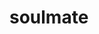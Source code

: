 # soulmate
<!DOCTYPE html>
<html lang="es">
<head>
    <meta charset="UTF-8">
    <meta name="viewport" content="width=device-width, initial-scale=1.0">
    <title>Para mi baby claya</title>
    <link rel="preconnect" href="https://fonts.googleapis.com">
    <link rel="preconnect" href="https://fonts.gstatic.com" crossorigin>
    <link href="https://fonts.googleapis.com/css2?family=Dancing+Script:wght@400..700&family=Inter:wght@400;700&display=swap" rel="stylesheet">
    <script src="https://cdn.tailwindcss.com"></script>
    <style>

        
        body {
            font-family: 'Inter', sans-serif;
            background: linear-gradient(135deg, #f0f0f0 0%, #d8d8d8 100%);
            display: flex;
            flex-direction: column;
            justify-content: center;
            align-items: center;
            min-height: 100vh;
            color: #4b5563;
        }
        .container {
            background-color: pink;
            padding: 2.5rem;
            border-radius: 20px;
            box-shadow: 0 10px 25px rgba(0, 0, 0, 0.1);
            max-width: 90%;
            width: 500px;
            text-align: center;
            animation: fadeIn 1.5s ease-in-out;
        }
         .container7 {
            background-color: rgb(108, 192, 207);
            padding: 2.5rem;
            border-radius: 20px;
            box-shadow: 0 10px 25px rgba(0, 0, 0, 0.1);
            max-width: 90%;
            width: 500px;
            text-align: center;
            animation: fadeIn 1.5s ease-in-out;
        }
        @keyframes fadeIn {
            from { opacity: 0; transform: translateY(20px); }
            to { opacity: 1; transform: translateY(0); }
        }
        .title {
            font-family: 'Dancing Script', cursive;
            font-size: 3rem;
            color: #ef4444;
            margin-bottom: 1rem;
            animation: popIn 1s ease-out;
        }
        @keyframes popIn {
            from { transform: scale(0.8); opacity: 0; }
            to { transform: scale(1); opacity: 1; }
        }
        .message-container {
            margin-top: 1.5rem;
            min-height: 150px;
            display: flex;
            flex-direction: column;
            justify-content: center;
            align-items: center;
            font-size: 1.125rem;
            line-height: 1.75rem;
        }
        .cursor {
            display: inline-block;
            width: 2px;
            height: 1.2em;
            background-color: #4b5563;
            margin-left: 2px;
            animation: blink 0.7s infinite;
        }
        @keyframes blink {
            0%, 100% { opacity: 1; }
            50% { opacity: 0; }
        }
        .heart-icon {
            color: #ef4444;
            font-size: 2rem;
            animation: pulse 1.5s infinite;
            margin-top: 1rem;
        }
        @keyframes pulse {
            0%, 100% { transform: scale(1); }
            50% { transform: scale(1.1); }
        }
        .images-container {
            display: flex;
            justify-content: center;
            gap: 1rem;
            margin-top: 2rem;
            flex-wrap: wrap;

            }
        .images-container1 img {
            border-radius: 12px;
            box-shadow: 0 4px 10px rgba(0, 0, 0, 0.1);
            width: 150px;
            height: 150px;
            object-fit: cover;
        }
         
        .images-container6 img {
            border-radius: 12px;
            box-shadow: 0 4px 10px rgba(0, 0, 0, 0.1);
            width: 150px;
            height: 150px;
            object-fit: cover;
        }
        .images-container img {
            border-radius: 12px;
            box-shadow: 0 4px 10px rgba(0, 0, 0, 0.1);
            width: 150px;
            height: 150px;
            object-fit: cover;
        }
        .social-icons-container {
            display: flex;
            justify-content: center;
            gap: 1.5rem;
            margin-top: 2rem;
        }
        .social-icons-container a {
            color: #4b5563;
            transition: color 0.3s ease;
        }
        .social-icons-container a:hover {
            color: #ef4444;
        }
        .social-icons-container svg {
            width: 32px;
            height: 32px;
        }
        .letter-container {
            background-color: #ffe4e6;
            text-align: left;
        }
        .music-container {
            background-color: #c4e9ff;
        }
        .letter-title {
            font-family: 'Dancing Script', cursive;
            font-size: 2.5rem;
            color: #e57373;
            margin-bottom: 1rem;
            text-align: center;
        }
         .title {
            font-family: 'Dancing Script', cursive;
            font-size: 3rem;
            color: #ef4444;
            margin-bottom: 1rem;
            animation: popIn 1s ease-out;
        }
         
        .container, .letter-container, .music-container {
            padding: 2.5rem;
            border-radius: 20px;
            box-shadow: 0 10px 25px rgba(0, 0, 0, 0.1);
            max-width: 90%;
            width: 500px;
            text-align: center;
            animation: fadeIn 1.5s ease-in-out;
            margin-bottom: 2rem;
        }
    </style>
</head>
<body>

    <div class="container">
        <h1 class="title">Para mi baby claya</h1>
        <div class="message-container">
            <span id="message"></span><span class="cursor"></span>
        </div>
        <div class="heart-icon">
            <svg xmlns="http://www.w3.org/2000/svg" viewBox="0 0 24 24" fill="currentColor" class="w-8 h-8 mx-auto">
                <path d="m11.645 20.917-7.397-7.397 7.393-7.393a.75.75 0 0 1 1.063 0l7.394 7.394-7.393 7.393a.75.75 0 0 1-1.063 0Z" />
                <path d="M12.75 21.666a.75.75 0 0 1-.75-.75V8.14a6.75 6.75 0 0 0-6.75-6.75H2.5a.75.75 0 0 1-.75-.75V.75a.75.75 0 0 1 .75-.75h3.5a8.25 8.25 0 0 1 8.25 8.25V20.916a.75.75 0 0 1-.75.75h-1.5Z" />
            </svg>
        </div>
    </div>
    
    <!-- Contenedor para imágenes -->
    <div class="images-container">
        <!-- Reemplaza estos enlaces (URL) por los de tus fotos subidas a internet -->
        <img src="C:\Users\User\Desktop\programa\WhatsApp Image 2025-09-04 at 11.26.35 PM.jpeg" alt="Imagen 1">
        <img src="C:\Users\User\Downloads\WhatsApp Image 2025-09-04 at 11.26.37 PM.jpeg" alt="Imagen 2">
        <img src="C:\Users\User\Documents\1757049195277.jpg" alt="Imagen 1">
         <img src="C:\Users\User\Documents\1757049195293.jpg" alt="Imagen 6">

    </div>

    <!-- Contenedor para redes sociales -->
    <div class="social-icons-container">
        <!-- Ícono de Instagram -->
        <a href="#" target="_blank">
            <svg xmlns="https://www.instagram.com/stories/highlights/18012434867655693/" viewBox="0 0 24 24" fill="currentColor">
                <path d="https://www.instagram.com/stories/highlights/18012434867655693/https://www.instagram.com/stories/highlights/18012434867655693/"/>
            </svg>
        </a>
        <!-- Ícono de TikTok -->
        <div class="social-icons-container">
    <a href="https://www.instagram.com/stories/highlights/18012434867655693/" target="_blank">
        <svg xmlns="http://www.w3.org/2000/svg" viewBox="0 0 24 24" fill="currentColor">
            <path d="M12 2C8.686 2 8.243 2.015 6.958 2.08s-2.054.341-2.76.618c-.705.277-1.258.629-1.802 1.173s-.896 1.11-1.173 1.802c-.277.705-.618 2.054-.618 2.76s-.08 1.343-.08 4.646c0 3.303.015 3.746.08 5.031.065 1.393.341 2.054.618 2.76s.629 1.258 1.173 1.802 1.11.896 1.802 1.173c.705.277 2.054.618 2.76.618s1.343.08 4.646.08c3.303 0 3.746-.015 5.031-.08s2.054-.341 2.76-.618c.705-.277 1.258-.629 1.802-1.173s.896-1.11 1.173-1.802c.277-.705.618-2.054.618-2.76s.08-1.343.08-4.646c0-3.303-.015-3.746-.08-5.031s-.341-2.054-.618-2.76c-.277-.705-.629-1.258-1.173-1.802s-1.11-.896-1.802-1.173c-.705-.277-2.054-.618-2.76-.618s-1.343-.08-4.646-.08zM12 4c2.81 0 3.167.01 4.298.077c1.077.065 1.706.31 2.222.527s.94.526 1.285.871c.345.345.65.77.871 1.285s.462 1.145.527 2.222c.067 1.131.077 1.488.077 4.298s-.01 3.167-.077 4.298c-.065 1.077-.31 1.706-.527 2.222s-.526.94-.871 1.285c-.345.345-.77.65-1.285.871s-1.145.462-2.222.527c-1.131.067-1.488.077-4.298.077s-3.167-.01-4.298-.077c-1.077-.065-1.706-.31-2.222-.527s-.94-.526-1.285-.871c-.345-.345-.65-.77-.871-1.285s-.462-1.145-.527-2.222c-.067-1.131-.077-1.488-.077-4.298s.01-3.167.077-4.298c.065-1.077.31-1.706.527-2.222s.526-.94.871-1.285c.345-.345.77-.65 1.285-.871s1.145-.462 2.222-.527c1.131-.067 1.488-.077 4.298-.077zM12 6.875c-2.825 0-5.125 2.3-5.125 5.125s2.3 5.125 5.125 5.125 5.125-2.3 5.125-5.125-2.3-5.125-5.125-5.125zM12 8.75c1.795 0 3.25 1.455 3.25 3.25s-1.455 3.25-3.25 3.25-3.25-1.455-3.25-3.25 1.455-3.25 3.25-3.25zM17.25 5.75c-.69 0-1.25-.56-1.25-1.25s.56-1.25 1.25-1.25 1.25.56 1.25 1.25-.56 1.25-1.25 1.25z"/>
        </svg>
    </a>
    <a href="https://vm.tiktok.com/ZMArYuRKM/" target="_blank">
        <svg xmlns="http://www.w3.org/2000/svg" viewBox="0 0 24 24" fill="currentColor">
            <path d="M12.525 2.112v-1.127c0-.285.34-.406.533-.207 1.748 1.83 2.853 3.996 3.328 6.368.04.195-.084.382-.277.422-2.583.54-5.076-.842-5.754-3.526zm-2.127.327c-.201-.066-.406.012-.497.195-.884 1.768-1.034 3.73-.55 5.632.483 1.902 2.33 3.33 4.544 3.497.202.015.378-.148.423-.35.045-.202-.124-.378-.326-.423-1.89-.39-3.41-1.636-3.83-3.504-.42-1.868-.204-3.904.55-5.787zm.75 6.049c-.22.106-.475.148-.71.12-.236-.028-.466-.12-.676-.237l-1.432.842c-2.148 1.256-4.225 3.125-5.835 5.48-1.61 2.355-2.54 5.253-2.738 8.169-.02.29.13.565.39.69.26.12.56.09.8-.07l1.49-.91c.21-.13.31-.38.25-.63-.16-.67-.28-1.35-.35-2.04-.07-.7-.03-1.4.12-2.1.15-.7.4-1.35.75-1.95.35-.6.75-1.15 1.2-1.65.45-.5.95-.9 1.5-.1.55-.15 1.1-.2 1.65-.15.55-.05.5-1.05 1.25-1.5.75-2.5 1.4-2.8 2.5-3.4s2.25-1.45 4.35-1.55c2.1-.1 4.2-.05 6.3.15 2.1.2 4.2.6 6.1 1.4.45-.05.85-.15 1.25-.25.4-.1.75-.25 1.1-.45.35-.2.65-.4.9-.6.25-.2.45-.45.6-.7.15-.25.25-.5.3-.75.05-.25.05-.5.05-.75-.05-.2-.15-.4-.25-.6-.1-.2-.25-.4-.4-.55-.15-.15-.3-.25-.5-.35-.2-.1-.4-.15-.6-.2-.2-.05-.4-.05-.6-.05z"/>
        </svg>
    </a>
</div>

    <div class="letter-container">
        <h2 class="letter-title">Una mi cartita pa vos </h2>
        <p>hola nena de mi corazon te hice esto para que veas que soy una pro jajja y para que sepa que te amo con mi alma por que siempre te llevare conmigo  eres mi nena por siempre 
            son la una de la mañana y sigo aqui por que ando fiebrua y ya eso es todo espero y te guste y la valores por que ya en estos momento cargo los 
            deo tuyio te me bebe bye 
        </p>
        <p>por siempre nacho</p>
    </div>

    <div class="music-container">
        <h2 class="letter-title">dale clik para que te acuerdes mio</h2>
        <a href="https://www.youtube.com/watch?v=3udfT6NFg8Q&list=RD3udfT6NFg8Q&start_radio=1" target="_blank" style="color:#ef4444; font-weight:bold;">¡Haz clic aquí para escuchar nuestra canción!</a>
   <h3 class="letter-title">dale clik que te la dedico bebe </h3>
        <a href="https://www.youtube.com/watch?v=XoJNjj81eOM&list=RDXoJNjj81eOM&start_radio=1" target="_blank" style="color:#dda0e9; font-weight:bold;">¡Haz clic aquí para escuchar nuestra canción!</a>
    </div>
    <script>
  

        const messageElement = document.getElementById('message');
        const messages = [
            "Eres la persona más maravillosa que he conocido.",
            "te amo un mundo gracias por ser parte de mi live.",
            "Gracias por todo .",
            "mas nadie te resuelve como yo kaskaskas."
            
        ];
        let messageIndex = 0;
        let charIndex = 0;
        let isDeleting = false;
        let typingSpeed = 100;

        function typeMessage() {
            const currentMessage = messages[messageIndex];
            
            if (isDeleting) {
                messageElement.textContent = currentMessage.substring(0, charIndex - 1);
                charIndex--;
            } else {
                messageElement.textContent = currentMessage.substring(0, charIndex + 1);
                charIndex++;
            }

            if (!isDeleting && charIndex === currentMessage.length) {
                isDeleting = true;
                typingSpeed = 2000; // Pausa antes de borrar
            } else if (isDeleting && charIndex === 0) {
                isDeleting = false;
                messageIndex = (messageIndex + 1) % messages.length;
                typingSpeed = 100; // Velocidad de escritura normal
            }

            setTimeout(typeMessage, isDeleting ? 50 : typingSpeed);
        }

        document.addEventListener('DOMContentLoaded', () => {
            typeMessage();
        });
    </script>

</body>
</html>
